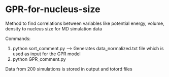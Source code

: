 # GPR-for-nucleus-size
Method to find correlations between variables like potential energy, volume, density to nucleus size for MD simulation data

Commands:
1. python sort_comment.py --> Generates data_normalized.txt file which is used as input for the GPR model
2. python GPR_comment.py

Data from 200 simulations is stored in output and totord files
